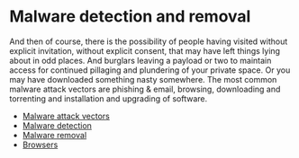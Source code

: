 # Malware detection and removal

And then of course, there is the possibility of people having visited without explicit invitation, without explicit consent, that may have left things lying about in odd places. And burglars leaving a payload or two to maintain access for continued pillaging and plundering of your private space. Or you may have downloaded something nasty somewhere. The most common malware attack vectors are phishing & email, browsing, downloading and torrenting and installation and upgrading of software. 

* [Malware attack vectors](Malware-attack-vectors.md)
* [Malware detection](Malware-detection.md)
* [Malware removal](Malware-removal.md)
* [Browsers](Browsers.md)